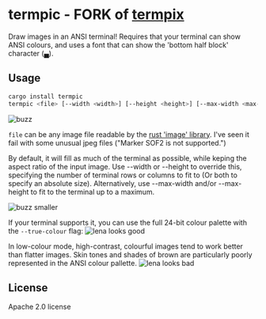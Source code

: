 # termpic - FORK of [termpix](https://github.com/hopey-dishwasher/termpix)

Draw images in an ANSI terminal! Requires that your terminal can show ANSI colours, and uses a font that can show the 'bottom half block' character (▄).

## Usage

```sh
cargo install termpic
termpic <file> [--width <width>] [--height <height>] [--max-width <max-width>] [--max-height <max-height>] [--true-color|--true-colour]
```

![buzz](https://cloud.githubusercontent.com/assets/4640028/13073384/9d46b2e2-d4f2-11e5-9218-09f1a05bf296.png)

`file` can be any image file readable by the [rust 'image' library](https://github.com/PistonDevelopers/image).
I've seen it fail with some unusual jpeg files ("Marker SOF2 is not supported.")

By default, it will fill as much of the terminal as possible, while keping the aspect ratio of the input image.
Use --width or --height to override this, specifying the number of terminal rows or columns to fit to (Or both to specify an absolute size). Alternatively, use --max-width and/or --max-height to fit to the terminal up to a maximum.

![buzz smaller](https://cloud.githubusercontent.com/assets/4640028/13073404/b60d1410-d4f2-11e5-85c1-ccb6dc967eae.png)

If your terminal supports it, you can use the full 24-bit colour palette with the `--true-colour` flag:
![lena looks good](https://cloud.githubusercontent.com/assets/4640028/13419797/fa51cb88-dfd4-11e5-87c3-f8620cd67557.png)

In low-colour mode, high-contrast, colourful images tend to work better than flatter images. Skin tones and shades of brown are particularly poorly represented in the ANSI colour pallette.
![lena looks bad](https://cloud.githubusercontent.com/assets/4640028/13073360/705a85b0-d4f2-11e5-917a-fdb91e5e45b9.png)

## License

Apache 2.0 license
